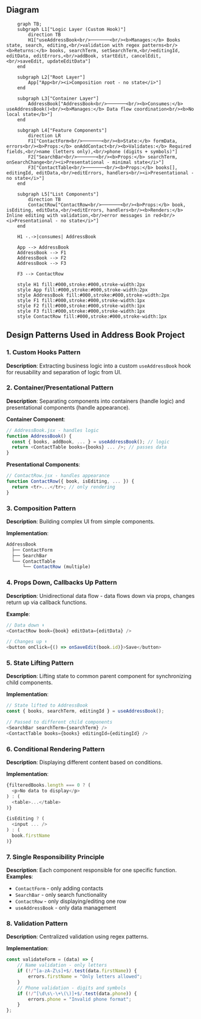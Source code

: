 ## Diagram

```mermaid
    graph TB;
    subgraph L1["Logic Layer (Custom Hook)"]
        direction TB
        H1["useAddressBook<br/>───────<br/><b>Manages:</b> Books state, search, editing,<br/>validation with regex patterns<br/><b>Returns:</b> books, searchTerm, setSearchTerm,<br/>editingId, editData, editErrors,<br/>addBook, startEdit, cancelEdit,<br/>saveEdit, updateEditData"]
    end

    subgraph L2["Root Layer"]
        App["App<br/><i>Composition root - no state</i>"]
    end

    subgraph L3["Container Layer"]
        AddressBook["AddressBook<br/>───────<br/><b>Consumes:</b> useAddressBook()<br/><b>Manages:</b> Data flow coordination<br/><b>No local state</b>"]
    end

    subgraph L4["Feature Components"]
        direction LR
        F1["ContactForm<br/>───────<br/><b>State:</b> formData, errors<br/><b>Props:</b> onAddContact<br/><b>Validates:</b> Required fields,<br/>name (letters only),<br/>phone (digits + symbols)"]
        F2["SearchBar<br/>───────<br/><b>Props:</b> searchTerm, onSearchChange<br/><i>Presentational - minimal state</i>"]
        F3["ContactTable<br/>───────<br/><b>Props:</b> books[], editingId, editData,<br/>editErrors, handlers<br/><i>Presentational - no state</i>"]
    end

    subgraph L5["List Components"]
        direction TB
        ContactRow["ContactRow<br/>───────<br/><b>Props:</b> book, isEditing, editData,<br/>editErrors, handlers<br/><b>Renders:</b> Inline editing with validation,<br/>error messages in red<br/><i>Presentational - no state</i>"]
    end

    H1 -.->|consumes| AddressBook

    App --> AddressBook
    AddressBook --> F1
    AddressBook --> F2
    AddressBook --> F3

    F3 --> ContactRow

    style H1 fill:#000,stroke:#000,stroke-width:2px
    style App fill:#000,stroke:#000,stroke-width:2px
    style AddressBook fill:#000,stroke:#000,stroke-width:2px
    style F1 fill:#000,stroke:#000,stroke-width:1px
    style F2 fill:#000,stroke:#000,stroke-width:1px
    style F3 fill:#000,stroke:#000,stroke-width:1px
    style ContactRow fill:#000,stroke:#000,stroke-width:1px

```

## Design Patterns Used in Address Book Project

### 1. Custom Hooks Pattern

**Description**: Extracting business logic into a custom `useAddressBook` hook for reusability and separation of logic from UI.

### 2. Container/Presentational Pattern

**Description**: Separating components into containers (handle logic) and presentational components (handle appearance).

**Container Component**:

```javascript
// AddressBook.jsx - handles logic
function AddressBook() {
  const { books, addBook, ... } = useAddressBook(); // logic
  return <ContactTable books={books} ... />; // passes data
}
```

**Presentational Components**:

```javascript
// ContactRow.jsx - handles appearance
function ContactRow({ book, isEditing, ... }) {
  return <tr>...</tr>; // only rendering
}
```

### 3. Composition Pattern

**Description**: Building complex UI from simple components.

**Implementation**:

```javascript
AddressBook
  ├── ContactForm
  ├── SearchBar
  └── ContactTable
      └── ContactRow (multiple)
```

### 4. Props Down, Callbacks Up Pattern

**Description**: Unidirectional data flow - data flows down via props, changes return up via callback functions.

**Example**:

```javascript
// Data down ⬇️
<ContactRow book={book} editData={editData} />

// Changes up ⬆️
<button onClick={() => onSaveEdit(book.id)}>Save</button>
```

### 5. State Lifting Pattern

**Description**: Lifting state to common parent component for synchronizing child components.

**Implementation**:

```javascript
// State lifted to AddressBook
const { books, searchTerm, editingId } = useAddressBook();

// Passed to different child components
<SearchBar searchTerm={searchTerm} />
<ContactTable books={books} editingId={editingId} />
```

### 6. Conditional Rendering Pattern

**Description**: Displaying different content based on conditions.

**Implementation**:

```javascript
{filteredBooks.length === 0 ? (
  <p>No data to display</p>
) : (
  <table>...</table>
)}

{isEditing ? (
  <input ... />
) : (
  book.firstName
)}
```

### 7. Single Responsibility Principle

**Description**: Each component responsible for one specific function.
**Examples**:

-   `ContactForm` - only adding contacts
-   `SearchBar` - only search functionality
-   `ContactRow` - only displaying/editing one row
-   `useAddressBook` - only data management

### 8. Validation Pattern

**Description**: Centralized validation using regex patterns.

**Implementation**:

```javascript
const validateForm = (data) => {
    // Name validation - only letters
    if (!/^[a-zA-Z\s]+$/.test(data.firstName)) {
        errors.firstName = "Only letters allowed";
    }
    // Phone validation - digits and symbols
    if (!/^[\d\s\-\+\(\)]+$/.test(data.phone)) {
        errors.phone = "Invalid phone format";
    }
};
```
